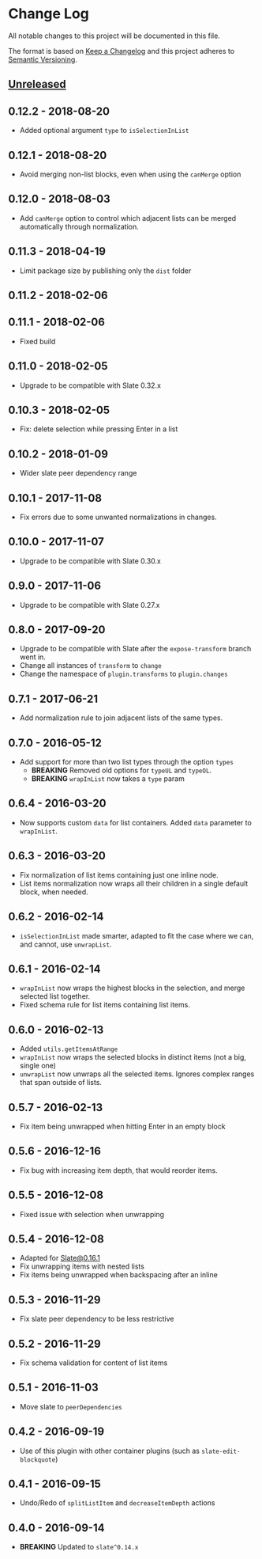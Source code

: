 # Change Log
All notable changes to this project will be documented in this file.

The format is based on [Keep a Changelog](http://keepachangelog.com/) and this project adheres to [Semantic Versioning](http://semver.org/).


## [Unreleased]

[Unreleased]: https://github.com/GitbookIO/slate-edit-list/compare/0.12.2...HEAD

## 0.12.2 - 2018-08-20

- Added optional argument `type` to `isSelectionInList`

## 0.12.1 - 2018-08-20

- Avoid merging non-list blocks, even when using the `canMerge` option

## 0.12.0 - 2018-08-03

- Add `canMerge` option to control which adjacent lists can
  be merged automatically through normalization.

## 0.11.3 - 2018-04-19

- Limit package size by publishing only the `dist` folder

## 0.11.2 - 2018-02-06

## 0.11.1 - 2018-02-06

- Fixed build

## 0.11.0 - 2018-02-05

- Upgrade to be compatible with Slate 0.32.x

## 0.10.3 - 2018-02-05

- Fix: delete selection while pressing Enter in a list

## 0.10.2 - 2018-01-09

- Wider slate peer dependency range

## 0.10.1 - 2017-11-08

- Fix errors due to some unwanted normalizations in changes.

## 0.10.0 - 2017-11-07

- Upgrade to be compatible with Slate 0.30.x

## 0.9.0 - 2017-11-06

- Upgrade to be compatible with Slate 0.27.x

## 0.8.0 - 2017-09-20

- Upgrade to be compatible with Slate after the `expose-transform` branch went in.
- Change all instances of `transform` to `change`
- Change the namespace of `plugin.transforms` to `plugin.changes`

## 0.7.1 - 2017-06-21

- Add normalization rule to join adjacent lists of the same types.

## 0.7.0 - 2016-05-12

- Add support for more than two list types through the option `types`
  - **BREAKING** Removed old options for `typeUL` and `typeOL`.
  - **BREAKING** `wrapInList` now takes a `type` param

## 0.6.4 - 2016-03-20

- Now supports custom `data` for list containers. Added `data` parameter to `wrapInList`.

## 0.6.3 - 2016-03-20

- Fix normalization of list items containing just one inline node.
- List items normalization now wraps all their children in a single default block, when needed.

## 0.6.2 - 2016-02-14

- `isSelectionInList` made smarter, adapted to fit the case where we can, and cannot, use `unwrapList`.

## 0.6.1 - 2016-02-14

- `wrapInList` now wraps the highest blocks in the selection, and merge selected list together.
- Fixed schema rule for list items containing list items.

## 0.6.0 - 2016-02-13

- Added `utils.getItemsAtRange`
- `wrapInList` now wraps the selected blocks in distinct items (not a big, single one)
- `unwrapList` now unwraps all the selected items. Ignores complex ranges that span outside of lists.

## 0.5.7 - 2016-02-13

- Fix item being unwrapped when hitting Enter in an empty block

## 0.5.6 - 2016-12-16

- Fix bug with increasing item depth, that would reorder items.

## 0.5.5 - 2016-12-08

- Fixed issue with selection when unwrapping

## 0.5.4 - 2016-12-08

- Adapted for Slate@0.16.1
- Fix unwrapping items with nested lists
- Fix items being unwrapped when backspacing after an inline

## 0.5.3 - 2016-11-29

- Fix slate peer dependency to be less restrictive

## 0.5.2 - 2016-11-29

- Fix schema validation for content of list items

## 0.5.1 - 2016-11-03

- Move slate to `peerDependencies`

## 0.4.2 - 2016-09-19

- Use of this plugin with other container plugins (such as `slate-edit-blockquote`)

## 0.4.1 - 2016-09-15

- Undo/Redo of `splitListItem` and `decreaseItemDepth` actions

## 0.4.0 - 2016-09-14

- **BREAKING** Updated to `slate^0.14.x`
